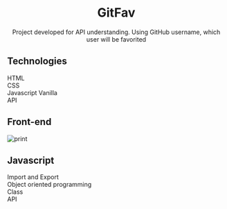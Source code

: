 <h1 align='center'>GitFav</h1>
<p align='center'>Project developed for API understanding. Using GitHub username, which user will be favorited</p>

## Technologies
HTML\
CSS\
Javascript Vanilla\
API

## Front-end

![print](https://user-images.githubusercontent.com/41653026/175331641-08851ad2-0a21-40ff-95e8-718b0ad4da42.png)

## Javascript
Import and Export\
Object oriented programming\
Class\
API
